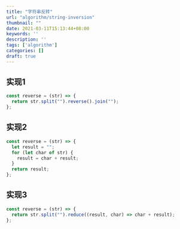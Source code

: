 ```yaml
---
title: "字符串反转"
url: "algorithm/string-inversion"
thumbnail: ""
date: 2021-03-11T15:13:44+08:00
keywords: ''
description: ''
tags: ['algorithm']
categories: []
draft: true
---
```


## 实现1

```javascript
const reverse = (str) => {
  return str.split("").reverse().join("");
};
```

## 实现2

```javascript
const reverse = (str) => {
  let result = "";
  for (let char of str) {
    result = char + result;
  }
  return result;
};
```

## 实现3

```javascript
const reverse = (str) => {
  return str.split("").reduce((result, char) => char + result);
};
```